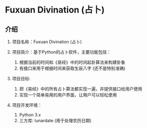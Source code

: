 
# Fuxuan Divination (占卜)

## 介绍

1. 项目名称：Fuxuan Divination (占卜)
2. 项目简介：基于Python的占卜软件，主要功能包括：
   1. 根据当前的时间和《易经》中的时间起卦算法来构建卦象
   2. 有接口来用于根据时间来获取生辰八字 (还不是特别准确)

3. 项目目标:
   1. 把《易经》中的所有占卜算法都实现一遍，并提供接口给用户使用
   2. 实现一个简单易用的用户界面，让用户可以轻松使用

4. 项目开发环境：
   1. Python 3.x
   2. 三方库: lunardate (用于处理农历日期)
